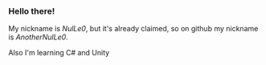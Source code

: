 ### Hello there!
My nickname is *NulLe0*, but it's already claimed, so on github my nickname is *AnotherNulLe0*.

Also I'm learning C# and Unity 
